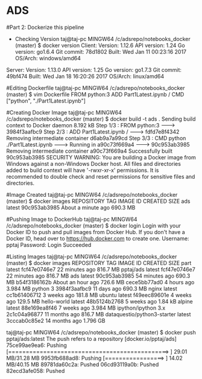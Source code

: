 # ADS

#Part 2: Dockerize this pipeline 

* Checking Version
taj@taj-pc MINGW64 /c/adsrepo/notebooks_docker (master)
$ docker version
Client:
 Version:      1.12.6
 API version:  1.24
 Go version:   go1.6.4
 Git commit:   78d1802
 Built:        Wed Jan 11 00:23:16 2017
 OS/Arch:      windows/amd64

Server:
 Version:      1.13.0
 API version:  1.25
 Go version:   go1.7.3
 Git commit:   49bf474
 Built:        Wed Jan 18 16:20:26 2017
 OS/Arch:      linux/amd64

#Editing Dockerfile
 taj@taj-pc MINGW64 /c/adsrepo/notebooks_docker (master)
$ vim Dockerfile
FROM python:3
ADD Part1Latest.ipynb /
CMD ["python", "./Part1Latest.ipynb"]

#Creating Docker Image
taj@taj-pc MINGW64 /c/adsrepo/notebooks_docker (master)
$ docker build -t ads .
Sending build context to Docker daemon 8.192 kB
Step 1/3 : FROM python:3
 ---> 3984f3aafbc9
Step 2/3 : ADD Part1Latest.ipynb /
 ---> fdfd7e8f4342
Removing intermediate container d6ab9a7a99cd
Step 3/3 : CMD python ./Part1Latest.ipynb
 ---> Running in a90c73f669a4
 ---> 90c953ab3985
Removing intermediate container a90c73f669a4
Successfully built 90c953ab3985
SECURITY WARNING: You are building a Docker image from Windows against a non-Windows Docker host. All files and directories added to build context will have '-rwxr-xr-x' permissions. It is recommended to double check and reset permissions for sensitive files and directories.

#Image Created
taj@taj-pc MINGW64 /c/adsrepo/notebooks_docker (master)
$ docker images
REPOSITORY                    TAG                 IMAGE ID            CREATED              SIZE
ads                           latest              90c953ab3985        About a minute ago   690.3 MB

#Pushing Image to DockerHub
taj@taj-pc MINGW64 /c/adsrepo/notebooks_docker (master)
$ docker login
Login with your Docker ID to push and pull images from Docker Hub. If you don't have a Docker ID, head over to https://hub.docker.com to create one.
Username: pptaj
Password:
Login Succeeded

#Listing Images
taj@taj-pc MINGW64 /c/adsrepo/notebooks_docker (master)
$ docker images
REPOSITORY                    TAG                 IMAGE ID            CREATED             SIZE
part                          latest              fcf47e0746e7        22 minutes ago      816.7 MB
pptaj/ads                     latest              fcf47e0746e7        22 minutes ago      816.7 MB
ads                           latest              90c953ab3985        54 minutes ago      690.3 MB
<none>                        <none>              b54f3186162b        About an hour ago   726.6 MB
<none>                        <none>              cece5bb77ad0        4 hours ago         3.984 MB
python                        3                   3984f3aafbc9        11 days ago         690.3 MB
nginx                         latest              cc1b61406712        3 weeks ago         181.8 MB
ubuntu                        latest              f49eec89601e        4 weeks ago         129.5 MB
hello-world                   latest              48b5124b2768        5 weeks ago         1.84 kB
alpine                        latest              88e169ea8f46        7 weeks ago         3.984 MB
ipython/ipython               3.x                 2c1c04a96877        11 months ago       816.7 MB
dataquestio/python3-starter   latest              3cccab0c85e2        14 months ago       1.796 GB

taj@taj-pc MINGW64 /c/adsrepo/notebooks_docker (master)
$ docker push pptaj/ads:latest
The push refers to a repository [docker.io/pptaj/ads]
75ce99ae9ea6: Pushing [==============================================>    ] 29.01 MB/31.28 MB
9953fb688ad8: Pushing [=================>                                 ] 14.02 MB/40.15 MB
89781da60c2a: Pushed
06cd93119a0b: Pushed
82ecd3afe058: Pushed


